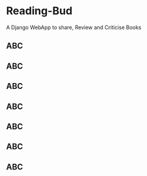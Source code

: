 # Reading-Bud
A Django WebApp to share, Review and Criticise Books



## ABC



## ABC



## ABC



## ABC



## ABC


## ABC


## ABC

